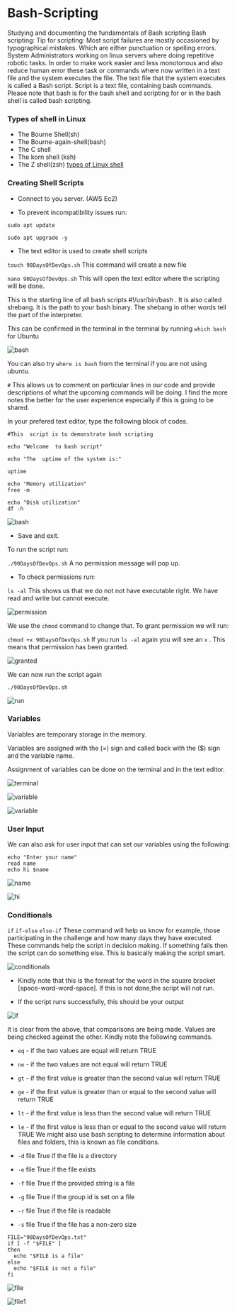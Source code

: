 # Bash-Scripting
 Studying and documenting the fundamentals of Bash scripting 
Bash scripting:
Tip for scripting: Most script failures are mostly occasioned by typographical mistakes. Which are either punctuation or spelling errors.
System  Administrators  working on linux servers where doing repetitive robotic tasks. In order to make work easier and less monotonous and also reduce human error
these task or commands where now written in a text file and the system executes the file.  The text file that the system executes is called a Bash script.  Script is a text file, containing bash commands. Please note that bash is for the bash shell and  scripting for or in the bash shell is called bash scripting. 
### Types of shell in Linux 
- The Bourne Shell(sh)
- The  Bourne-again-shell(bash)
- The C shell
- The korn shell (ksh)
- The Z shell(zsh) [types of Linux shell](https://www.digitalocean.com/community/tutorials/different-types-of-shells-in-linux)

### Creating Shell Scripts
- Connect to you server. (AWS Ec2)

- To prevent incompatibility issues run:

`sudo apt update`

`sudo apt upgrade -y`

- The text editor is used to create shell scripts

`touch 90DaysOfDevOps.sh` This command will create a new file

`nano 90DaysOfDevOps.sh` This will open the text editor where the scripting will be done.

This is the starting line of all bash scripts  #!/usr/bin/bash . It is also called shebang. It is the path to your bash binary.  The shebang in other words  tell the part of the interpreter.

This can be confirmed in the terminal in the terminal by running `which bash`  for  Ubuntu 

![bash](./images/touch-90days.png)

You can  also try `where is bash` from the terminal if you are not using ubuntu.

`#` This allows us to comment on particular lines in our code and provide descriptions of what the upcoming commands will be doing. I find the more notes the better for the user experience especially if this is going to be shared.

In your prefered text editor, type the following block of codes. 

```
#This  script is to demonstrate bash scripting

echo "Welcome  to bash script"

echo "The  uptime of the system is:"

uptime

echo "Memory utilization"
free -m

echo "Disk utilization"
df -h
```

![bash](./images/nano-script.png)

- Save and exit.

To run the script run:

`./90DaysOfDevOps.sh` A no permission message will pop up. 

- To check permissions run:

`ls -al`
This shows us that we do not not have executable right.
We have read and write but cannot execute. 

![permission](./images/permission%20denied.png)  

We use the `chmod` command to change that. To grant permission we will run:

`chmod +x 90DaysOfDevOps.sh`
If you run `ls -al` again you will see an `x` . This means that permission has been granted.

![granted](./images/permission-granted.png)

We can now run the script again 

`./90DaysOfDevOps.sh`

![run](./images/running-script.png)

### Variables
Variables are temporary storage in the memory.

Variables are assigned with the (=) sign and called back with the ($) sign and the variable name.

Assignment of variables can be done on the terminal and in the text editor.

![terminal](./images/terminal-variable.png)

![variable](./images/variables.png) 


![variable](./images/run-variables.png)

### User Input

We can also ask for user input that can set our variables using the following:

```
echo "Enter your name"
read name
echo hi $name
```
![name](./images/read%20-name.png)

![hi](./images/hi-jobina.png)





### Conditionals

`if`
`if-else`
`else-if`
These command will help us know for example, those participating in the challenge and how many days they have executed.
These commands help the script in decision making. If something fails then the script can do something else. This is basically making the script smart.

![conditionals](./images/conditional.png)

- Kindly note that this is the format for the word in the square bracket [space-word-word-space]. If this is not done,the script will not run. 

- If the script runs successfully, this should be your output 

![if](./images/if-statement.png)

It is clear from the above, that comparisons are being made. Values are being checked against the other. Kindly note the following commands.

- `eq` - if the two values are equal will return TRUE
- `ne` - if the two values are not equal will return TRUE
- `gt` - if the first value is greater than the second value will return TRUE
- `ge` - if the first value is greater than or equal to the second value will return TRUE
- `lt` - if the first value is less than the second value will return TRUE
- `le` - if the first value is less than or equal to the second value will return TRUE
We might also use bash scripting to determine information about files and folders, this is known as file conditions.

- `-d` file True if the file is a directory
- `-e` file True if the file exists
- `-f` file True if the provided string is a file
- `-g` file True if the group id is set on a file
- `-r` file True if the file is readable
- `-s` file True if the file has a non-zero size

```
FILE="90DaysOfDevOps.txt"
if [ -f "$FILE" ]
then
  echo "$FILE is a file"
else
  echo "$FILE is not a file"
fi
```
![file](./images/file.png)

![file1](./images/is-a-file.png)
